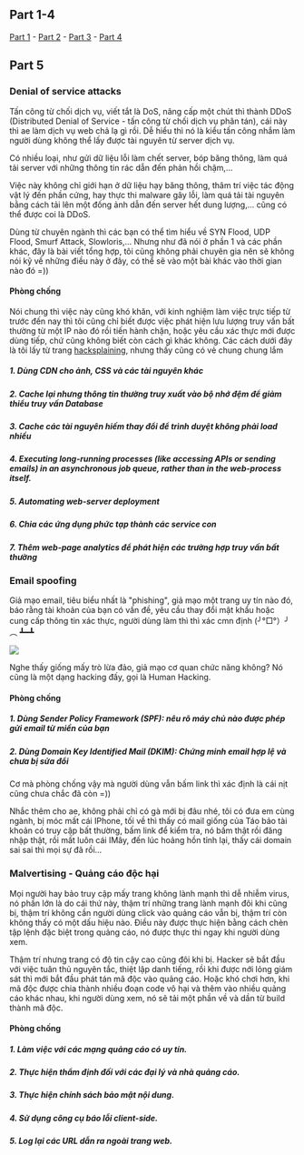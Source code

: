 ## Part 1-4
[Part 1](https://viblo.asia/p/cac-ki-thuat-hack-co-ban-lap-trinh-vien-nen-biet-phan-1-gDVK2BvrKLj) - [Part 2](https://viblo.asia/p/cac-ki-thuat-hack-co-ban-lap-trinh-vien-nen-biet-phan-2-4dbZN92gKYM) - [Part 3](https://viblo.asia/p/cac-ki-thuat-hack-co-ban-lap-trinh-vien-nen-biet-phan-3-bWrZnWQ9lxw) - [Part 4](https://viblo.asia/p/cac-ki-thuat-hack-co-ban-lap-trinh-vien-nen-biet-phan-4-GrLZDJon5k0)
## Part 5
### Denial of service attacks
Tấn công từ chối dịch vụ, viết tắt là DoS, nâng cấp một chút thì thành DDoS (Distributed Denial of Service - tấn công từ chối dịch vụ phân tán), cái này thì ae làm dịch vụ web chả lạ gì rồi. Dễ hiểu thì nó là kiểu tấn công nhắm làm người dùng không thể lấy được tài nguyên từ server dịch vụ.

Có nhiều loại, như gửi dữ liệu lỗi làm chết server, bóp băng thông, làm quá tải server với những thông tin rác dẫn đến phản hồi chậm,...

Việc này không chỉ giới hạn ở dữ liệu hạy băng thông, thâm trí việc tác động vật lý đến phần cứng, hay thực thi malware gây lỗi, làm quá tải tài nguyên bằng cách tải lên một đống ảnh dẫn đến server hết dung lượng,... cũng có thể được coi là DDoS.

Dùng từ chuyên ngành thì các bạn có thể tìm hiểu về SYN Flood, UDP Flood, Smurf Attack, Slowloris,... Nhưng như đã nói ở phần 1 và các phần khác, đây là bài viết tổng hợp, tôi cũng không phải chuyên gia nên sẽ không nói kỹ về những điều này ở đây, có thể sẽ vào một bài khác vào thời gian nào đó =))
#### Phòng chống
Nói chung thì việc này cũng khó khăn, với kinh nghiệm làm việc trực tiếp từ trước đến nay thì tôi cũng chỉ biết được việc phát hiện lưu lượng truy vấn bất thường từ một IP nào đó rồi tiến hành chặn, hoặc yêu cầu xác thực mới được dùng tiếp, chứ cũng không biết còn cách gì khác không. Các cách dưới đây là tôi lấy từ trang [hacksplaining](https://www.hacksplaining.com/prevention/denial-of-service-attacks), nhưng thấy cũng có vẻ chung chung lắm
##### 1. Dùng CDN cho ảnh, CSS và các tài nguyên khác
##### 2. Cache lại nhưng thông tin thường truy xuất vào bộ nhớ đệm để giảm thiểu truy vấn Database
##### 3. Cache các tài nguyên hiếm thay đổi để trình duyệt không phải load nhiều
##### 4. Executing long-running processes (like accessing APIs or sending emails) in an asynchronous job queue, rather than in the web-process itself.
##### 5. Automating web-server deployment
##### 6. Chia các ứng dụng phức tạp thành các service con
##### 7. Thêm web-page analytics để phát hiện các trường hợp truy vấn bất thường


### Email spoofing
Giả mạo email, tiêu biểu nhất là "phishing", giả mạo một trang uy tín nào đó, báo rằng tài khoản của bạn có vấn đề, yêu cầu thay đổi mật khẩu hoặc cung cấp thông tin xác thực, người dùng làm thì thì xác cmn định (╯°□°）╯︵ ┻━┻

![](https://images.viblo.asia/b9860670-fba0-4aab-a1cd-484810c07794.PNG)

Nghe thấy giống mấy trò lừa đảo, giả mạo cơ quan chức năng không? Nó cũng là một dạng hacking đấy, gọi là Human Hacking.

#### Phòng chống
##### 1. Dùng Sender Policy Framework (SPF): nêu rõ máy chủ nào được phép gửi email từ miền của bạn
##### 2. Dùng Domain Key Identified Mail (DKIM): Chứng minh email hợp lệ và chưa bị sửa đổi

Cơ mà phòng chống vậy mà người dùng vẫn bấm link thì xác định là cái nịt cũng chưa chắc đã còn =))

Nhắc thêm cho ae, không phải chỉ có gà mới bị đâu nhé, tôi có đưa em cùng ngành, bị móc mất cái IPhone, tối về thì thấy có mail giống của Táo bảo tài khoản có truy cập bất thường, bấm link để kiểm tra, nó bấm thật rồi đăng nhập thật, rồi mất luôn cái IMây, đến lúc hoảng hồn tỉnh lại, thấy cái domain sai sai thì mọi sự đã rồi...

### Malvertising - Quảng cáo độc hại
Mọi người hay bảo truy cập mấy trang không lành mạnh thì dễ nhiễm virus, nó phần lớn là do cái thứ này, thậm trí những trang lành mạnh đôi khi cũng bị, thậm trí không cần người dùng click vào quảng cáo vẫn bị, thậm trí còn không thấy có một dấu hiệu nào. Điều này được thực hiện bằng cách chèn tập lệnh đặc biệt trong quảng cáo, nó được thực thi ngay khi người dùng xem.

Thậm trí nhưng trang có độ tin cậy cao cũng đôi khi bị. Hacker sẽ bắt đầu với việc tuân thủ nguyên tắc, thiệt lập danh tiếng, rồi khi được nới lỏng giám sát thì mới bắt đầu phát tán mã độc vào quảng cáo. Hoặc khó chơi hơn, khi mã độc được chia thành nhiều đoạn code vô hại và thêm vào nhiều quảng cáo khác nhau, khi người dùng xem, nó sẽ tải một phần về và dần từ build thành mã độc.

#### Phòng chống
##### 1. Làm việc với các mạng quảng cáo có uy tín.
##### 2. Thực hiện thẩm định đối với các đại lý và nhà quảng cáo.
##### 3. Thực hiện chính sách bảo mật nội dung.
##### 4. Sử dụng công cụ báo lỗi client-side.
##### 5. Log lại các URL dẫn ra ngoài trang web.